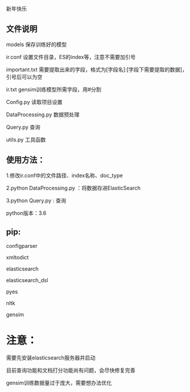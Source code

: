 新年快乐

## 文件说明

models 保存训练好的模型

ir.conf 设置文件目录，ES的index等，注意不需要加引号

important.txt 需要提取出来的字段，格式为[字段名]:[字段下需要提取的数据]，引号后可以为空

ir.txt gensim训练模型所需字段，用#分割


Config.py 读取项目设置

DataProcessing.py 数据预处理

Query.py  查询 

utils.py 工具函数


## 使用方法：

1.修改ir.conf中的文件路径、index名称、doc_type

2.python DataProcessing.py ：将数据存进ElasticSearch

3.python Query.py : 查询

python版本：3.6

## pip:

configparser

xmltodict

elasticsearch

elasticsearch_dsl

pyes

nltk

gensim

# 注意：
需要先安装elasticsearch服务器并启动

目前查询功能和文档打分功能尚有问题，会尽快修复完善

gensim训练数据量过于庞大，需要想办法优化
